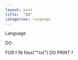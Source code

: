 ```yaml
---
layout: post
title:  "DO"
categories: language
---
```

Language

DO

FOR f IN files("*.txt") DO PRINT f

